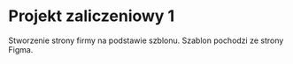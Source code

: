 # Projekt zaliczeniowy 1
Stworzenie strony firmy na podstawie szblonu. Szablon pochodzi ze strony Figma.

